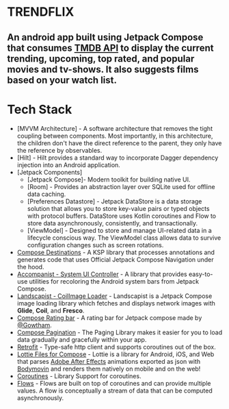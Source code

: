 # TRENDFLIX

An android app built using Jetpack Compose that consumes [TMDB API](https://developers.themoviedb.org/3/getting-started/introduction) to display the current trending, upcoming, top rated, and popular movies and tv-shows. It also suggests films based on your watch list.
---
# Tech Stack

- [MVVM Architecture] - A software architecture that removes the tight coupling between components. Most importantly, in this architecture, the children don't have the direct reference to the parent, they only have the reference by observables.
- [Hilt] - Hilt provides a standard way to incorporate Dagger dependency injection into an Android application.
- [Jetpack Components]
    - [Jetpack Compose]- Modern toolkit for building native UI.
    - [Room] - Provides an abstraction layer over SQLite used for offline data caching.
    - [Preferences Datastore] - Jetpack DataStore is a data storage solution that allows you to store key-value pairs or typed objects with protocol buffers. DataStore uses Kotlin coroutines and Flow to store data asynchronously, consistently, and transactionally.
    - [ViewModel] - Designed to store and manage UI-related data in a lifecycle conscious way. The ViewModel class allows data to survive configuration changes such as screen rotations.
- [Compose Destinations](https://composedestinations.rafaelcosta.xyz/) - A KSP library that processes annotations and generates code that uses Official Jetpack Compose Navigation under the hood.
- [Accompanist - System UI Controller](https://github.com/google/accompanist/blob/main/systemuicontroller) - A library that provides easy-to-use utilities for recoloring the Android system bars from Jetpack Compose.
- [Landscapist - CoilImage Loader](https://github.com/skydoves/landscapist) - Landscapist is a Jetpack Compose image loading library which fetches and displays network images with **Glide**, **Coil**, and **Fresco**.
- [Compose Rating bar](https://github.com/a914-gowtham/compose-ratingbar) - A rating bar for Jetpack compose made by [@Gowtham](https://github.com/a914-gowtham).
- [Compose Pagination](https://developer.android.com/jetpack/androidx/releases/paging) - The Paging Library makes it easier for you to load data gradually and gracefully within your app.
- [Retrofit](https://square.github.io/retrofit/) - Type-safe http client 
and supports coroutines out of the box.
- [Lottie Files for Compose](https://github.com/airbnb/lottie) - Lottie is a library for Android, iOS, and Web that parses [Adobe After Effects](http://www.adobe.com/products/aftereffects.html) animations exported as json with [Bodymovin](https://github.com/airbnb/lottie-web) and renders them natively on mobile and on the web!
- [Coroutines](https://github.com/Kotlin/kotlinx.coroutines) - Library Support for coroutines.
- [Flows](https://developer.android.com/kotlin/flow) - Flows are built on top of coroutines and can provide multiple values. A flow is conceptually a stream of data that can be computed asynchronously.

